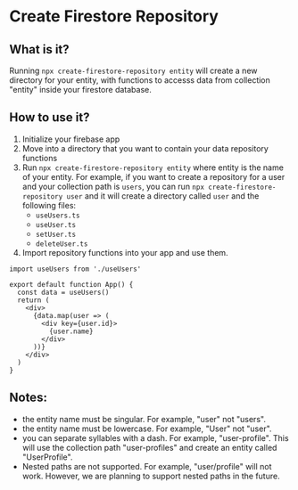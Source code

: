 # Create Firestore Repository
## What is it?
Running `npx create-firestore-repository entity` will create a new directory for your entity, with functions to accesss data from collection "entity" inside your firestore database.

## How to use it?
1. Initialize your firebase app
2. Move into a directory that you want to contain your data repository functions
3. Run `npx create-firestore-repository entity` where entity is the name of your entity. For example, if you want to create a repository for a user and your collection path is `users`, you can run `npx create-firestore-repository user` and it will create a directory called `user` and the following files:
    - `useUsers.ts`
    - `useUser.ts`
    - `setUser.ts`
    - `deleteUser.ts`
4. Import repository functions into your app and use them.
```
import useUsers from './useUsers'

export default function App() {
  const data = useUsers()
  return (
    <div>
      {data.map(user => (
        <div key={user.id}>
          {user.name}
        </div>
      ))}
    </div>
  )
}
```
## Notes:
- the entity name must be singular. For example, "user" not "users".
- the entity name must be lowercase. For example, "User" not "user".
- you can separate syllables with a dash. For example, "user-profile". This will use the collection path "user-profiles" and create an entity called "UserProfile".
- Nested paths are not supported. For example, "user/profile" will not work. However, we are planning to support nested paths in the future.